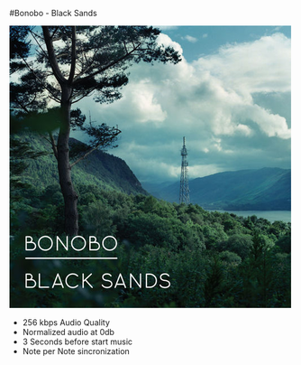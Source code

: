 #Bonobo - Black Sands

![cover](https://github.com/fpaganini/Rocksmith-CDLC/blob/master/Bonobo/Black%20Sands/cover.jpg?raw=true)

- 256 kbps Audio Quality
- Normalized audio at 0db
- 3 Seconds before start music
- Note per Note sincronization
